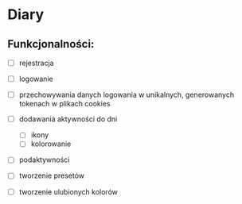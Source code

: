 # Diary

## Funkcjonalności:
- [ ] rejestracja
- [ ] logowanie
- [ ] przechowywania danych logowania w unikalnych, generowanych tokenach w plikach cookies
- [ ] dodawania aktywności do dni
  - [ ] ikony
  - [ ] kolorowanie 
- [ ] podaktywności
- [ ] tworzenie presetów
- [ ] tworzenie ulubionych kolorów

